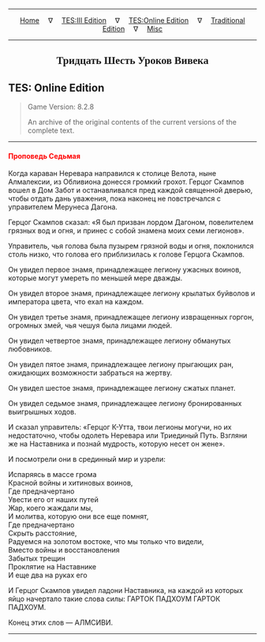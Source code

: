 
---

<!-- Jekyll Page Links -->

<center>
<a href="../../../../index.html">Home</a>
&emsp;&nabla;&emsp;
<a href="../../../index-tes3.html">TES:III Edition</a>
&emsp;&nabla;&emsp;
<a href="../../../index-teso.html">TES:Online Edition</a>
&emsp;&nabla;&emsp;
<a href="../../../index-traditional.html">Traditional Edition</a>
&emsp;&nabla;&emsp;
<a href="../../../index-misc.html">Misc</a>
</center>

<!-- Markdown Body Below: -->

---

<center>
<h2><span style="font-family:Georgia">Тридцать Шесть Уроков Вивека</span></h2>
</center>

## TES: Online Edition

> Game Version: 8.2.8
>
> An archive of the original contents of the current versions of the complete text.

---

#### <span style="color:red">Проповедь Седьмая</span>

Когда караван Неревара направился к столице Велота, ныне Алмалексии, из Обливиона донесся громкий грохот. Герцог Скампов вошел в Дом Забот и останавливался пред каждой священной дверью, чтобы отдать дань уважения, пока наконец не повстречался с управителем Мерунеса Дагона.

Герцог Скампов сказал: «Я был призван лордом Дагоном, повелителем грязных вод и огня, и принес с собой знамена моих семи легионов».

Управитель, чья голова была пузырем грязной воды и огня, поклонился столь низко, что голова его приблизилась к голове Герцога Скампов.

Он увидел первое знамя, принадлежащее легиону ужасных воинов, которые могут умереть по меньшей мере дважды.

Он увидел второе знамя, принадлежащее легиону крылатых буйволов и императора цвета, что ехал на каждом.

Он увидел третье знамя, принадлежащее легиону извращенных горгон, огромных змей, чья чешуя была лицами людей.

Он увидел четвертое знамя, принадлежащее легиону обманутых любовников.

Он увидел пятое знамя, принадлежащее легиону прыгающих ран, ожидающих возможности забраться на жертву.

Он увидел шестое знамя, принадлежащее легиону сжатых планет.

Он увидел седьмое знамя, принадлежащее легиону бронированных выигрышных ходов.

И сказал управитель: «Герцог К-Утта, твои легионы могучи, но их недостаточно, чтобы одолеть Неревара или Триединый Путь. Взгляни же на Наставника и познай мудрость, которую несет он жене».

И посмотрели они в срединный мир и узрели:

Испаряясь в массе грома\
Красной войны и хитиновых воинов,\
Где предначертано\
Увести его от наших путей\
Жар, коего жаждали мы,\
И молитва, которую они все еще помнят,\
Где предначертано\
Скрыть расстояние,\
Радуемся на золотом востоке, что мы только что видели,\
Вместо войны и восстановления\
Забытых трещин\
Проклятие на Наставнике\
И еще два на руках его

И Герцог Скампов увидел ладони Наставника, на каждой из которых яйцо начертало такие слова силы: ГАРТОК ПАДХОУМ ГАРТОК ПАДХОУМ.

Конец этих слов — АЛМСИВИ.

---
